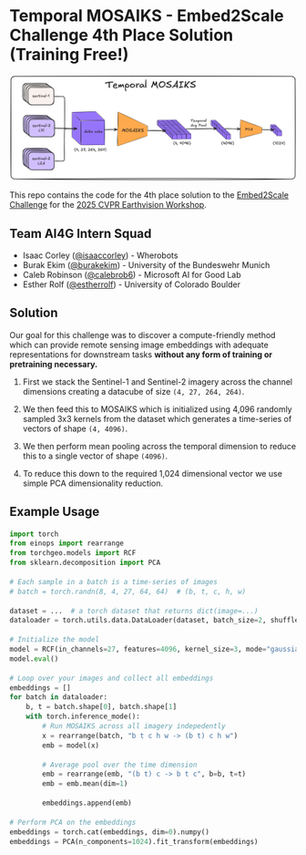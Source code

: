 # Temporal MOSAIKS - Embed2Scale Challenge 4th Place Solution (Training Free!)

<p align="center">
    <img src="./assets/architecture.png" width="800"/><br/>
</p>

This repo contains the code for the 4th place solution to the [Embed2Scale Challenge](https://eval.ai/web/challenges/challenge-page/2465/overview) for the [2025 CVPR Earthvision Workshop](https://www.grss-ieee.org/events/earthvision-2025/).

## Team AI4G Intern Squad

- Isaac Corley ([@isaaccorley](https://github.com/isaaccorley)) - Wherobots
- Burak Ekim ([@burakekim](https://github.com/burakekim)) - University of the Bundeswehr Munich
- Caleb Robinson ([@calebrob6](https://github.com/calebrob6)) - Microsoft AI for Good Lab
- Esther Rolf ([@estherrolf](https://github.com/calebrob6)) - University of Colorado Boulder

## Solution

Our goal for this challenge was to discover a compute-friendly method which can provide remote sensing image embeddings with adequate representations for downstream tasks **without any form of training or pretraining necessary.**

1) First we stack the Sentinel-1 and Sentinel-2 imagery across the channel dimensions creating a datacube of size `(4, 27, 264, 264)`.

2) We then feed this to MOSAIKS which is initialized using 4,096 randomly sampled 3x3 kernels from the dataset which generates a time-series of vectors of shape `(4, 4096)`.

3) We then perform mean pooling across the temporal dimension to reduce this to a single vector of shape `(4096)`.

4) To reduce this down to the required 1,024 dimensional vector we use simple PCA dimensionality reduction.

## Example Usage

```python
import torch
from einops import rearrange
from torchgeo.models import RCF
from sklearn.decomposition import PCA

# Each sample in a batch is a time-series of images
# batch = torch.randn(8, 4, 27, 64, 64)  # (b, t, c, h, w)

dataset = ...  # a torch dataset that returns dict(image=...)
dataloader = torch.utils.data.DataLoader(dataset, batch_size=2, shuffle=False)

# Initialize the model
model = RCF(in_channels=27, features=4096, kernel_size=3, mode="gaussian")
model.eval()

# Loop over your images and collect all embeddings
embeddings = []
for batch in dataloader:
    b, t = batch.shape[0], batch.shape[1]
    with torch.inference_mode():
        # Run MOSAIKS across all imagery indepedently
        x = rearrange(batch, "b t c h w -> (b t) c h w")
        emb = model(x)
        
        # Average pool over the time dimension
        emb = rearrange(emb, "(b t) c -> b t c", b=b, t=t)
        emb = emb.mean(dim=1)

        embeddings.append(emb)

# Perform PCA on the embeddings
embeddings = torch.cat(embeddings, dim=0).numpy()
embeddings = PCA(n_components=1024).fit_transform(embeddings)
```
